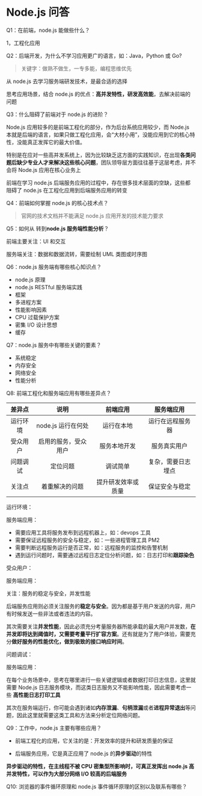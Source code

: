 # Node.js 问答

Q1：在前端，node.js 能做些什么？

1，工程化应用

Q2：后端开发，为什么不学习应用更广的语言，如：Java，Python 或 Go?

> 关键字：做熟不做生，一专多能，编程思维优先

从 node.js 去学习服务端研发技术，是最合适的选择

思考应用场景，结合 node.js 的优点：**高并发特性，研发高效能**，去解决前端的问题

Q3：什么阻碍了前端对于 node.js 的进阶？

Node.js 应⽤较多的是前端⼯程化的部分，作为后台系统应⽤较少，⽽ Node.js 本就是后端的语⾔，如果只做⼯程化应⽤，会“⼤材⼩⽤”，没能应⽤到它的核⼼特性，没能真正发挥它的最⼤价值。

特别是在应对⼀些⾼并发系统上，因为⽐较缺乏这⽅⾯的实践知识，在出现**各类问题后缺少专业⼈才来解决这些核⼼问题**，团队领导层⽅⾯往往基于这层考虑，并不会将 Node.js 应⽤在核⼼业务上

前端在学习 node.js 后端服务应用的过程中，存在很多技术层面的空缺，这些都阻碍了 node.js 在工程化应用到后端服务应用的转变

Q4：前端如何掌握 node.js 的核心技术点？

> 官网的技术文档并不能满足 node.js 应用开发的技术能力要求

Q5：如何从 转到**node.js 服务端性能分析**？

前端主要关注：UI 和交互

服务端关注：数据和数据流转，需要绘制 UML 类图或时序图

Q6：node.js 服务端有哪些核心知识点？

- node.js 原理
- node.js RESTful 服务端实践
- 框架
- 多进程方案
- 性能影响因素
- CPU 过载保护方案
- 密集 I/O 设计思想
- 缓存

Q7：node.js 服务中有哪些关键的要素？

- 系统稳定
- 内存安全
- 网络安全
- 性能分析

Q8: 前端工程化和服务端应用有哪些差异点？

|  差异点  |         说明         |      前端应用      |     服务端应用     |
| :------: | :------------------: | :----------------: | :----------------: |
| 运行环境 |  node.js 运行在何处  |     运行在本地     |  运行在远程服务器  |
| 受众用户 | 启用的服务，受众用户 |    服务本地开发    |    服务真实用户    |
| 问题调试 |       定位问题       |      调试简单      | 复杂，需要日志埋点 |
|  关注点  |    着重解决的问题    | 提升研发效率或质量 |   保证安全与稳定   |

运行环境：

服务端应用：

- 需要应用工具将服务发布到远程机器上，如：devops 工具
- 需要保证远程服务的安全与稳定，如：一些进程管理工具 PM2
- 需要判断远程服务运行是否正常，如：远程服务的监控和告警机制
- 遇到运行问题时，需要通过远程日志定位分析问题，如：日志打印和**跟踪染色**

受众用户：

服务端应用：

关注：服务的稳定与安全，并发性能

后端服务应⽤则必须关注服务的**稳定与安全**。因为都是基于⽤户发送的内容，⽤户有时候发送⼀些⾮法或者违法的内容。

其次需要关注**并发性能**，因此必须充分考量服务器所能承载的最⼤⽤户并发数，**在并发即将达到阈值时，⼜需要考量平⾏扩容⽅案**。还有就是为了⽤户体验，需要充分**做好服务的性能优化，做到极致的接⼝响应时间**。

问题调试：

服务端应用：

在每个业务场景中，思考在哪⾥进⾏⼀些关键逻辑或者数据打印⽇志信息，这⾥就需要 Node.js ⽇志服务模块，⽽这类⽇志服务⼜不能影响性能，因此需要考虑⼀些 **⾼性能⽇志打印⼯具**

其次在服务端运⾏，你可能会遇到诸如**内存泄漏**、**句柄泄漏**或者**进程异常退出**等问题，因此这⾥就需要这类⼯具和⽅法来分析定位⽹络问题。

Q9：工作中，node.js 主要有哪些应用？

- 前端工程化的应用，它关注的是：开发效率的提升和研发质量的保证

- 后端服务应用，它是真正应用了 node.js 的**异步驱动**的特性

**异步驱动的特性，在主线程不被 CPU 密集型所影响时，可真正发挥出 node.js 高并发特性，可以作为大部分网络 I/O 较高的后端服务**

Q10: 浏览器的事件循环原理和 node.js 事件循环原理的区别以及联系有哪些？
